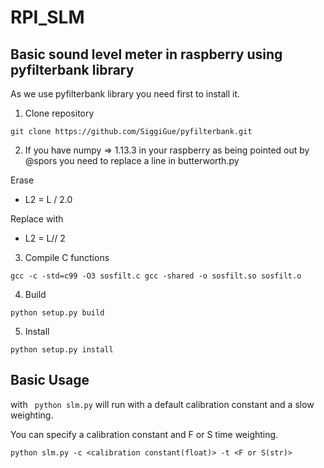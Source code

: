 # RPI_SLM

## Basic sound level meter in raspberry using pyfilterbank library

As we use pyfilterbank library you need first to install it.

1. Clone repository 

`git clone https://github.com/SiggiGue/pyfilterbank.git`

2. If you have numpy => 1.13.3 in your raspberry as being pointed out by @spors you
need to replace a line in butterworth.py

Erase
- L2 = L / 2.0

Replace with
+ L2 = L// 2

3. Compile C functions

`gcc -c -std=c99 -O3 sosfilt.c
gcc -shared -o sosfilt.so sosfilt.o`

4. Build

`python setup.py build`

5. Install

`python setup.py install`

## Basic Usage

with ` python slm.py` will run with a default calibration constant and a slow weighting.

You can specify a calibration constant and F or S time weighting.

`python slm.py -c <calibration constant(float)> -t <F or S(str)>`
